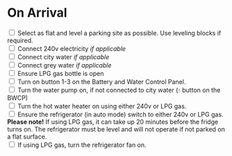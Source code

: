 ﻿# On Arrival

<input type="checkbox" /> Select as flat and level a parking site as possible. Use leveling blocks if
required.<br/>
<input type="checkbox" /> Connect 240v electricity *if applicable*<br/>
<input type="checkbox" /> Connect city water *if applicable*<br/>
<input type="checkbox" /> Connect grey water *if applicable*<br/>
<input type="checkbox" /> Ensure LPG gas bottle is open<br/>
<input type="checkbox" /> Turn on button 1-3 on the Battery and Water Control Panel.<br/>
<input type="checkbox" /> Turn the water pump on, if not connected to city water (💧 button on the BWCP)<br/>
<input type="checkbox" /> Turn the hot water heater on using either 240v or LPG gas.<br/>
<input type="checkbox" /> Ensure the refrigerator (in auto mode) switch to either 240v or LPG gas.<br/>
**Please note!** If using LPG gas, it can take up 20 minutes before the fridge turns on. The
refrigerator must be level and will not operate if not parked on a flat surface.<br/>
<input type="checkbox" /> If using LPG gas, turn the refrigerator fan on.<br/>